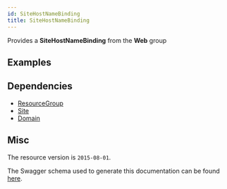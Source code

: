 ```yaml
---
id: SiteHostNameBinding
title: SiteHostNameBinding
---
```

Provides a **SiteHostNameBinding** from the **Web** group
## Examples
## Dependencies
- [ResourceGroup](../Resources/ResourceGroup.md)
- [Site](../Web/Site.md)
- [Domain](../DomainRegistration/Domain.md)
## Misc
The resource version is `2015-08-01`.

The Swagger schema used to generate this documentation can be found [here](https://github.com/Azure/azure-rest-api-specs/tree/main/specification/web/resource-manager/Microsoft.Web/stable/2015-08-01/service.json).
